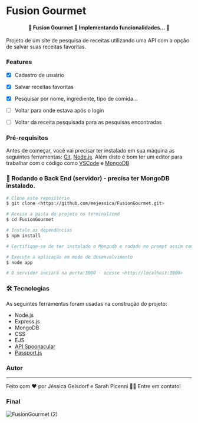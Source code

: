 # Fusion Gourmet

<h4 align="center"> 
	🚧  Fusion Gourmet 🚀 Implementando funcionalidades...  🚧
</h4>

Projeto de um site de pesquisa de receitas utilizando uma API com a opção de salvar suas receitas favoritas. 


### Features

- [x] Cadastro de usuário
- [x] Salvar receitas favoritas
- [x] Pesquisar por nome, ingrediente, tipo de comida...
- [ ] Voltar para onde estava após o login 
- [ ] Voltar da receita pesquisada para as pesquisas encontradas 



### Pré-requisitos

Antes de começar, você vai precisar ter instalado em sua máquina as seguintes ferramentas:
[Git](https://git-scm.com), [Node.js](https://nodejs.org/en/). 
Além disto é bom ter um editor para trabalhar com o código como [VSCode](https://code.visualstudio.com/) e [MongoDB](https://www.mongodb.com/download-center/community/releases)

### 🎲 Rodando o Back End (servidor) - precisa ter MongoDB instalado. 

```bash
# Clone este repositório
$ git clone <https://github.com/mejessica/FusionGourmet.git>

# Acesse a pasta do projeto no terminal/cmd
$ cd FusionGourmet

# Instale as dependências
$ npm install

# Certifique-se de ter instalado o Mongodb e rodado no prompt assim como, se preferir, rodando o Compass

# Execute a aplicação em modo de desenvolvimento
$ node app

# O servidor inciará na porta:3000 - acesse <http://localhost:3000>
```
### 🛠 Tecnologias

As seguintes ferramentas foram usadas na construção do projeto:

- Node.js 
- Express.js
- MongoDB
- CSS
- EJS
- [API Spoonacular](https://spoonacular.com/food-api)
- [Passport.js](https://www.passportjs.org/)

### Autor
---

Feito com ❤️ por Jéssica Gelsdorf e Sarah Picenni 👋🏽 Entre em contato!

### Final
![FusionGourmet (2)](https://github.com/mejessica/FusionGourmet/assets/82670472/db491be7-88d4-4d73-ab3e-0d8f289cabbd)
